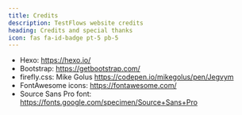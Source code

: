 ```yaml
---
title: Credits
description: TestFlows website credits
heading: Credits and special thanks
icon: fas fa-id-badge pt-5 pb-5
---
```


* Hexo: https://hexo.io/
* Bootstrap: https://getbootstrap.com/
* firefly.css:  Mike Golus https://codepen.io/mikegolus/pen/Jegvym
* FontAwesome icons: https://fontawesome.com/
* Source Sans Pro font: https://fonts.google.com/specimen/Source+Sans+Pro